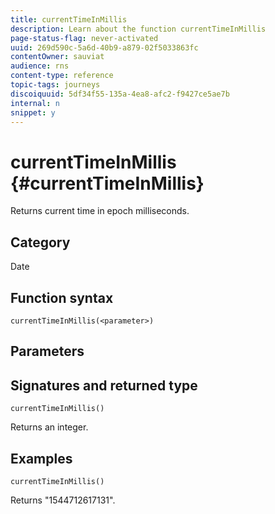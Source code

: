```yaml
---
title: currentTimeInMillis
description: Learn about the function currentTimeInMillis
page-status-flag: never-activated
uuid: 269d590c-5a6d-40b9-a879-02f5033863fc
contentOwner: sauviat
audience: rns
content-type: reference
topic-tags: journeys
discoiquuid: 5df34f55-135a-4ea8-afc2-f9427ce5ae7b
internal: n
snippet: y
---
```


# currentTimeInMillis {#currentTimeInMillis}

Returns current time in epoch milliseconds.

## Category

Date

## Function syntax

`currentTimeInMillis(<parameter>)`

## Parameters

## Signatures and returned type

`currentTimeInMillis()`

Returns an integer.

## Examples

`currentTimeInMillis()`

Returns "1544712617131".
